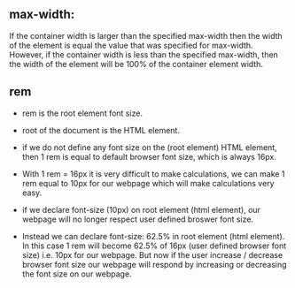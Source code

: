 ## max-width:

If the container width is larger than the specified max-width then the width
of the element is equal the value that was specified for max-width. However,
if the container width is less than the specified max-width, then the width
of the element will be 100% of the container element width.

## rem

- rem is the root element font size.
- root of the document is the HTML element.

- if we do not define any font size on the (root element) HTML element, then
  1 rem is equal to default browser font size, which is always 16px.

- With 1 rem = 16px it is very difficult to make calculations, we can make
  1 rem equal to 10px for our webpage which will make calculations very easy.

- if we declare font-size (10px) on root element (html element),
  our webpage will no longer respect user defined broswer font size.

- Instead we can declare font-size: 62.5% in root element (html element).
  In this case 1 rem will become 62.5% of 16px (user defined browser font size)
  i.e. 10px for our webpage. But now if the user increase / decrease browser
  font size our webpage will respond by increasing or decreasing the font
  size on our webpage.
